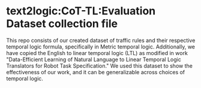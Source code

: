 # text2logic:CoT-TL:Evaluation Dataset collection file
This repo consists of our created dataset of traffic rules and their respective temporal logic formula, specifically in Metric temporal logic.
Additionally, we have copied the English to linear temporal logic (LTL) as modified in work "Data-Efficient Learning of Natural Language to Linear Temporal Logic Translators for Robot Task Specification."
We used this dataset to show the effectiveness of our work, and it can be generalizable across choices of temporal logic.
